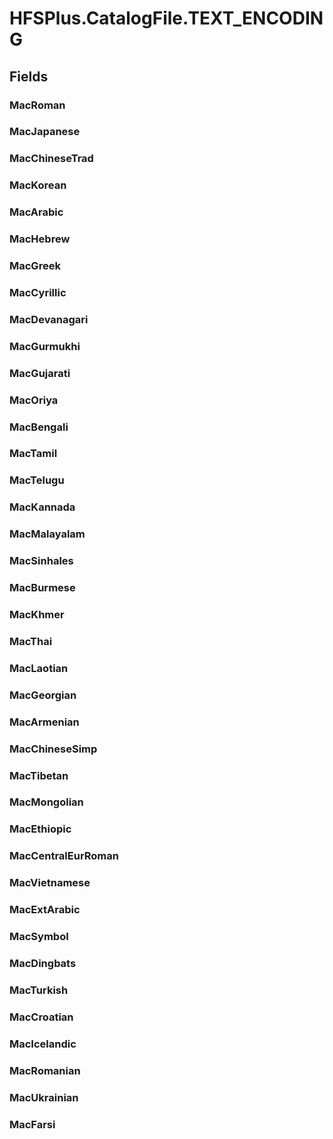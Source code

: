 ﻿


# HFSPlus.CatalogFile.TEXT_ENCODING

## Fields

### MacRoman

### MacJapanese

### MacChineseTrad

### MacKorean

### MacArabic

### MacHebrew

### MacGreek

### MacCyrillic

### MacDevanagari

### MacGurmukhi

### MacGujarati

### MacOriya

### MacBengali

### MacTamil

### MacTelugu

### MacKannada

### MacMalayalam

### MacSinhales

### MacBurmese

### MacKhmer

### MacThai

### MacLaotian

### MacGeorgian

### MacArmenian

### MacChineseSimp

### MacTibetan

### MacMongolian

### MacEthiopic

### MacCentralEurRoman

### MacVietnamese

### MacExtArabic

### MacSymbol

### MacDingbats

### MacTurkish

### MacCroatian

### MacIcelandic

### MacRomanian

### MacUkrainian

### MacFarsi
